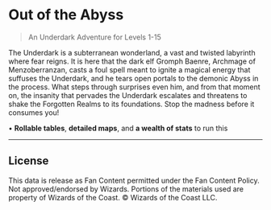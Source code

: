 # Out of the Abyss

> An Underdark Adventure for Levels 1-15

The Underdark is a subterranean wonderland, a vast and twisted labyrinth where fear reigns. It is here that the dark elf Gromph Baenre, Archmage of Menzoberranzan, casts a foul spell meant to ignite a magical energy that suffuses the Underdark, and he tears open portals to the demonic Abyss in the process. What steps through surprises even him, and from that moment on, the insanity that pervades the Underdark escalates and threatens to shake the Forgotten Realms to its foundations. Stop the madness before it consumes you!

• **Rollable tables**, **detailed maps**, and **a wealth of stats** to run this

---

## License

This data is release as Fan Content permitted under the Fan Content Policy. Not approved/endorsed by Wizards. Portions of the materials used are property of Wizards of the Coast. © Wizards of the Coast LLC.
